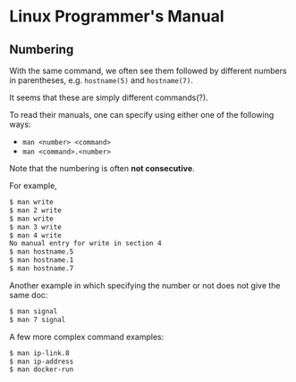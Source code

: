 # Linux Programmer's Manual

## Numbering
With the same command, we often see them followed by different numbers in
parentheses, e.g. `hostname(5)` and `hostname(7)`.

It seems that these are simply different commands(?).

To read their manuals, one can specify using either one of the following ways:
- `man <number> <command>`
- `man <command>.<number>`

Note that the numbering is often **not consecutive**.

For example,
```bash
$ man write
$ man 2 write
$ man write
$ man 3 write
$ man 4 write
No manual entry for write in section 4
$ man hostname.5
$ man hostname.1
$ man hostname.7
```

Another example in which specifying the number or not does not give the same
doc:
```bash
$ man signal
$ man 7 signal
```

A few more complex command examples:
```bash
$ man ip-link.8
$ man ip-address
$ man docker-run
```
